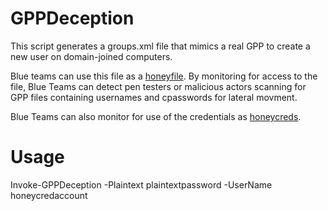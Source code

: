# GPPDeception
This script generates a groups.xml file that mimics a real GPP to create a new user on domain-joined computers.  

Blue teams can use this file as a <a href="https://blog.code42.com/using-honey-files-to-stop-data-exfiltration/">honeyfile</a>. 
By monitoring for access to the file, Blue Teams can detect pen testers or malicious actors scanning for GPP files containing usernames
and cpasswords for lateral movment.  

Blue Teams can also monitor for use of the credentials as <a href="https://www.sans.org/reading-room/whitepapers/attacking/catching-flies-guide-flavors-honeypots-36897">honeycreds</a>.

# Usage
Invoke-GPPDeception -Plaintext plaintextpassword -UserName honeycredaccount
